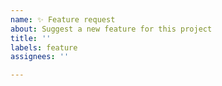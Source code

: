 ```yaml
---
name: ✨ Feature request
about: Suggest a new feature for this project
title: ''
labels: feature
assignees: ''

---
```

<!-- Describe below how you want ccache to work or behave: -->

